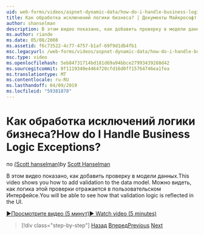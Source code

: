 ```yaml
---
uid: web-forms/videos/aspnet-dynamic-data/how-do-i-handle-business-logic-exceptions
title: Как обработка исключений логики бизнеса? | Документы Майкрософт
author: shanselman
description: В этом видео показано, как добавить проверку в модели данных. Можно видеть, как логика этой проверки отражается в пользовательском Интерфейсе.
ms.author: riande
ms.date: 05/08/2008
ms.assetid: f6c73522-4c77-4757-b1af-69f9d1db4fb1
msc.legacyurl: /web-forms/videos/aspnet-dynamic-data/how-do-i-handle-business-logic-exceptions
msc.type: video
ms.openlocfilehash: 5eb84731714bd181d69a94bbce27993439288d42
ms.sourcegitcommit: 0f1119340e4464720cfd16d0ff15764746ea1fea
ms.translationtype: MT
ms.contentlocale: ru-RU
ms.lasthandoff: 04/09/2019
ms.locfileid: "59381878"
---
```

# <a name="how-do-i-handle-business-logic-exceptions"></a><span data-ttu-id="a1058-105">Как обработка исключений логики бизнеса?</span><span class="sxs-lookup"><span data-stu-id="a1058-105">How do I Handle Business Logic Exceptions?</span></span>

<span data-ttu-id="a1058-106">по [(Scott hanselman)](https://github.com/shanselman)</span><span class="sxs-lookup"><span data-stu-id="a1058-106">by [Scott Hanselman](https://github.com/shanselman)</span></span>

<span data-ttu-id="a1058-107">В этом видео показано, как добавить проверку в модели данных.</span><span class="sxs-lookup"><span data-stu-id="a1058-107">This video shows you how to add validation to the data model.</span></span> <span data-ttu-id="a1058-108">Можно видеть, как логика этой проверки отражается в пользовательском Интерфейсе.</span><span class="sxs-lookup"><span data-stu-id="a1058-108">You will be able to see how that validation logic is reflected in the UI.</span></span>

[<span data-ttu-id="a1058-109">&#9654;Просмотрите видео (5 минут)</span><span class="sxs-lookup"><span data-stu-id="a1058-109">&#9654; Watch video (5 minutes)</span></span>](https://channel9.msdn.com/Blogs/ASP-NET-Site-Videos/how-do-i-handle-business-logic-exceptions)

> [!div class="step-by-step"]
> <span data-ttu-id="a1058-110">[Назад](how-do-i-change-how-my-fields-render.md)
> [Вперед](how-do-i-make-custom-pages.md)</span><span class="sxs-lookup"><span data-stu-id="a1058-110">[Previous](how-do-i-change-how-my-fields-render.md)
[Next](how-do-i-make-custom-pages.md)</span></span>
